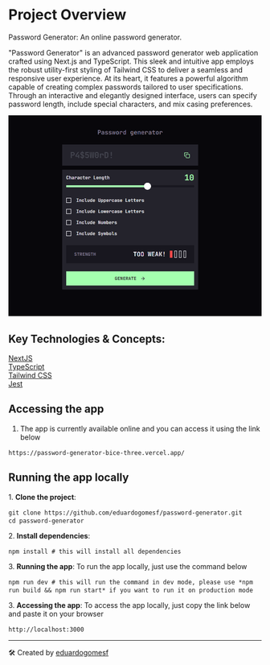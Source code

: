 # Project Overview
Password Generator: An online password generator.

"Password Generator" is an advanced password generator web application crafted using Next.js and TypeScript. This sleek and intuitive app employs the robust utility-first styling of Tailwind CSS to deliver a seamless and responsive user experience. At its heart, it features a powerful algorithm capable of creating complex passwords tailored to user specifications. Through an interactive and elegantly designed interface, users can specify password length, include special characters, and mix casing preferences.

![Alt text](/docs/app.png)

## Key Technologies & Concepts:
[NextJS](https://nextjs.org/)  
[TypeScript](https://www.typescriptlang.org/)  
[Tailwind CSS](https://tailwindcss.com/)  
[Jest](https://jestjs.io/pt-BR/)  

## Accessing the app
1. The app is currently available online and you can access it using the link below
```
https://password-generator-bice-three.vercel.app/
```

## Running the app locally
1\. **Clone the project**:
```
git clone https://github.com/eduardogomesf/password-generator.git
cd password-generator
```

2\. **Install dependencies**:
```
npm install # this will install all dependencies
```

3\. **Running the app**:
To run the app locally, just use the command below
```
npm run dev # this will run the command in dev mode, please use *npm run build && npm run start* if you want to run it on production mode
```

3\. **Accessing the app**:
To access the app locally, just copy the link below and paste it on your browser
```
http://localhost:3000
```
---
🛠️ Created by [eduardogomesf](https://github.com/eduardogomesf)
